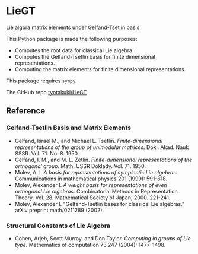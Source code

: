 # LieGT
Lie algbra matrix elements under Gelfand-Tsetlin basis

This Python package is made the following purposes:
- Computes the root data for classical Lie algebra.
- Computes the Gelfand-Tsetlin basis for finite dimensional representations.
- Computing the matrix elements for finite dimensional representations.

This package requires ```sympy```.

The GitHub repo [tyotakuki/LieGT](https://github.com/tyotakuki/LieGT)

## Reference
### Gelfand-Tsetlin Basis and Matrix Elements
- Gelfand, Israel M., and Michael L. Tsetlin. _Finite-dimensional representations of the group of unimodular matrices._ Dokl. Akad. Nauk SSSR. Vol. 71. No. 8. 1950.
- Gelfand, I. M., and M. L. Zetlin. _Finite-dimensional representations of the orthogonal group._ Math. USSR Doklady. Vol. 71. 1950.
- Molev, A. I. _A basis for representations of symplectic Lie algebras._ Communications in mathematical physics 201 (1999): 591-618.
- Molev, Alexander I. _A weight basis for representations of even orthogonal Lie algebras._ Combinatorial Methods in Representation Theory. Vol. 28. Mathematical Society of Japan, 2000. 221-241.
- Molev, Alexander I. "Gelfand-Tsetlin bases for classical Lie algebras." arXiv preprint math/0211289 (2002).
### Structural Constants of Lie Algebra
- Cohen, Arjeh, Scott Murray, and Don Taylor. _Computing in groups of Lie type._ Mathematics of computation 73.247 (2004): 1477-1498.
